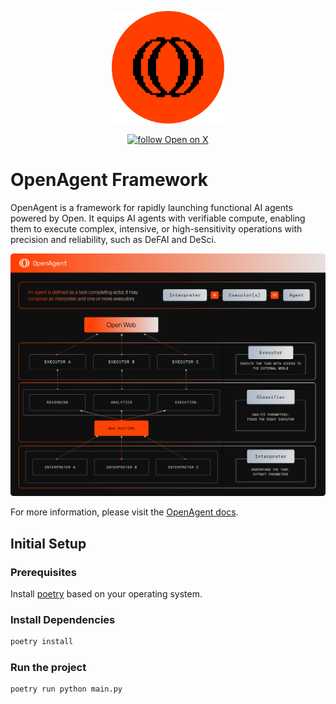 <!-- markdownlint-disable -->
<p align="center">
  <img width="180" src="https://raw.githubusercontent.com/webisopen/.github/main/assets/logo-round.png" alt="Open logo">
</p>
<p align="center">
  <a href="https://x.com/intent/follow?screen_name=webisopen"><img src="https://img.shields.io/twitter/follow/webisopen?style=social&logoColor=%23ff4307" alt="follow Open on X"></a>
  <!-- add NPM and other badges when needed -->
</p>
<!-- markdownlint-enable -->

# OpenAgent Framework

OpenAgent is a framework for rapidly launching functional AI agents powered by Open.
It equips AI agents with verifiable compute, enabling them to execute complex, intensive, or high-sensitivity operations with precision and reliability, such as DeFAI and DeSci.

![OpenAgent Architecture](https://raw.githubusercontent.com/webisopen/OpenAgent/main/public/architecture.png)

For more information, please visit the [OpenAgent docs](https://docs.open.network/guide/openstack/openagent).

## Initial Setup

### Prerequisites

Install [poetry](https://python-poetry.org/docs/) based on your operating system.

### Install Dependencies

```bash
poetry install
```

### Run the project

```bash
poetry run python main.py
```
